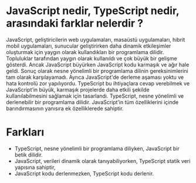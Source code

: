 # JavaScript nedir, TypeScript nedir, arasındaki farklar nelerdir ?
JavaScript, geliştiricilerin web uygulamaları, masaüstü uygulamaları, hibrit mobil uygulamaları, sunucular geliştirirken daha dinamik etkileşimler oluşturmak için yaygın olarak kullandıkları bir programlama dilidir. Topluluklar tarafından yaygın olarak kullanıldı ve çok büyük bir gelişme gösterdi. Ancak JavaScript büyürken JavaScript kodu karmaşık ve ağır hale geldi. Sonuç olarak nesne yönelimli bir programlama dilinin gereksinimlerini tam olarak karşılayamadı. Ayrıca JavaScript'de derleme aşaması yoktu ve hata kontrolü zor yapılıyordu. TypeScript bu ihtiyaçlara cevap verebilmek ve JavaScript’in büyük, karmaşık projelerde daha etkili şekilde kullanılabilmesini sağlamak için tasarlandı. TypeScript, nesne yönelimli ve derlenebilir bir programlama dilidir. JavaScript’in tüm özelliklerini içinde barındırmasının yanısıra ek özelliklerede sahiptir.

# Farkları
- TypeScript, nesne yönelimli bir programlama diliyken, JavaScript bir betik dilidir.
- JavaScript, verileri dinamik olarak tanıyabiliyorken, TypeScript statik veri yapısına sahiptir, 
- JavaScript kodu derlenmezken, TypeScript kodu derlenir.